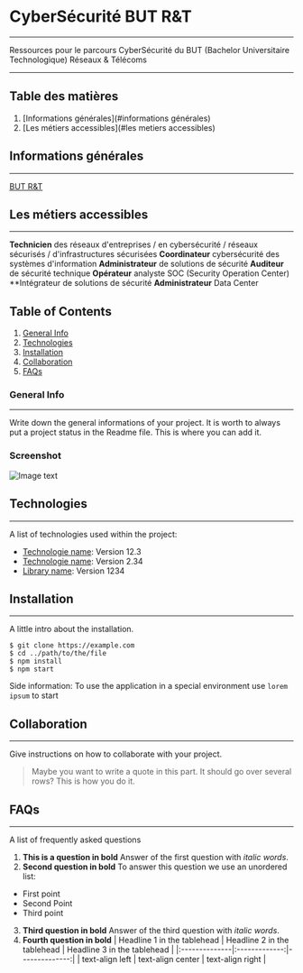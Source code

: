 # CyberSécurité BUT R&T
***
Ressources pour le parcours CyberSécurité du BUT (Bachelor Universitaire Technologique) Réseaux & Télécoms

***

## Table des matières
1. [Informations générales](#informations générales)
2. [Les métiers accessibles](#les metiers accessibles)

## Informations générales
***
[BUT R&T](https://www.iut-rt.net/lyceen-2-2/)

## Les métiers accessibles
***
**Technicien** des réseaux d'entreprises / en cybersécurité / réseaux sécurisés / d'infrastructures sécurisées
**Coordinateur** cybersécurité des systèmes d'information
**Administrateur** de solutions de sécurité
**Auditeur** de sécurité technique
**Opérateur** analyste SOC (Security Operation Center)
**Intégrateur de solutions de sécurité
**Administrateur** Data Center



## Table of Contents
1. [General Info](#general-info)
2. [Technologies](#technologies)
3. [Installation](#installation)
4. [Collaboration](#collaboration)
5. [FAQs](#faqs)
### General Info
***
Write down the general informations of your project. It is worth to always put a project status in the Readme file. This is where you can add it. 
### Screenshot
![Image text](https://www.united-internet.de/fileadmin/user_upload/Brands/Downloads/Logo_IONOS_by.jpg)
## Technologies
***
A list of technologies used within the project:
* [Technologie name](https://example.com): Version 12.3 
* [Technologie name](https://example.com): Version 2.34
* [Library name](https://example.com): Version 1234
## Installation
***
A little intro about the installation. 
```
$ git clone https://example.com
$ cd ../path/to/the/file
$ npm install
$ npm start
```
Side information: To use the application in a special environment use ```lorem ipsum``` to start
## Collaboration
***
Give instructions on how to collaborate with your project.
> Maybe you want to write a quote in this part. 
> It should go over several rows?
> This is how you do it.
## FAQs
***
A list of frequently asked questions
1. **This is a question in bold**
Answer of the first question with _italic words_. 
2. __Second question in bold__ 
To answer this question we use an unordered list:
* First point
* Second Point
* Third point
3. **Third question in bold**
Answer of the third question with *italic words*.
4. **Fourth question in bold**
| Headline 1 in the tablehead | Headline 2 in the tablehead | Headline 3 in the tablehead |
|:--------------|:-------------:|--------------:|
| text-align left | text-align center | text-align right |




